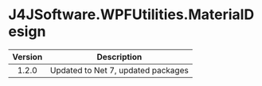 # J4JSoftware.WPFUtilities.MaterialDesign

|Version|Description|
|:-----:|-----------|
|1.2.0|Updated to Net 7, updated packages|


